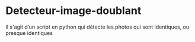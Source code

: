 # Detecteur-image-doublant
Il s'agit d’un script en python qui détecte les photos qui sont identiques, ou presque identiques
